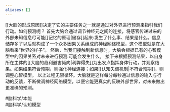 ```yaml
---
aliases: []
---
```


[[大脑的形成原因]]决定了它的主要任务之一就是通过对外界进行预测来指引我们行动。如何预测呢？
首先大脑会通过调节神经元之间的连接，将感官传递过来的外部未知信息尽可能[[记忆的原理|储存]]起来:发生了什么事、结果是什么。信息储存多了以后就构成了一个众多因果关系组成的神经网络模型，这个模型就是在大脑看来“世界的样子”。
然后，当我们接触到新信息时，大脑会根据已有的心智模型中的因果关系对未来进行预测:可能会发生什么。
接下来根据预测结果，以自身所在主体的[[大脑的趋利避害倾向|利弊得失]]为出发点指挥身体行动，并观察结果。如果结果符合预期，则强化神经连接；如果[[认知失调机制|不符合预期]]，则调整心智模型。
以上过程无限循环。大脑就是这样每分每秒通过信息的输入与行动的反馈，不断微调神经网络模型，以便它能更真实的反映外部世界，对未来做出更准确的预测。


#脑科学/本能  
#脑科学/认知模型